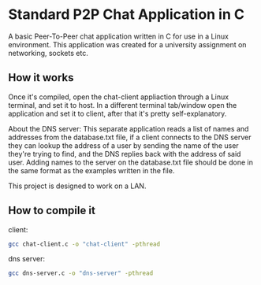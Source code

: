 # Standard P2P Chat Application in C
A basic Peer-To-Peer chat application written in C for use in a Linux environment. 
This application was created for a university assignment on networking, sockets etc.
## How it works
Once it's compiled, open the chat-client appliaction through a Linux terminal, and set it to host.
In a different terminal tab/window open the application and set it to client, after that it's pretty self-explanatory.

About the DNS server: This separate application reads a list of names and addresses from the database.txt file, if a client connects to the DNS server
they can lookup the address of a user by sending the name of the user they're trying to find, and the DNS replies back with the address of said user.
Adding names to the server on the database.txt file should be done in the same format as the examples written in the file.

This project is designed to work on a LAN.

## How to compile it
client:
```sh
gcc chat-client.c -o "chat-client" -pthread
```
dns server:
```sh
gcc dns-server.c -o "dns-server" -pthread
```
